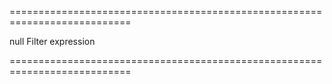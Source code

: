 ===========================================================================
<!--default-->null<!--/default-->
<!--type-->Filter expression<!--/type-->
===========================================================================

<!--shortDescription-->

<!--/shortDescription-->

<!--fullDescription-->

<!--/fullDescription-->